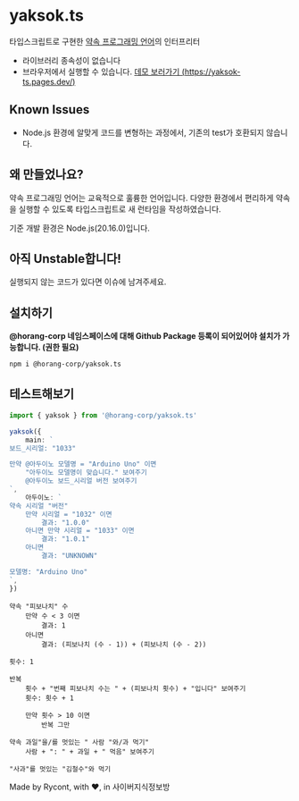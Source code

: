 # yaksok.ts

타입스크립트로 구현한 [약속 프로그래밍 언어](http://yaksok.org/)의 인터프리터

-   라이브러리 종속성이 없습니다
-   브라우저에서 실행할 수 있습니다. [데모 보러가기 (https://yaksok-ts.pages.dev/)](https://yaksok-ts.pages.dev/)

## Known Issues

- Node.js 환경에 알맞게 코드를 변형하는 과정에서, 기존의 test가 호환되지 않습니다.

## 왜 만들었나요?

약속 프로그래밍 언어는 교육적으로 훌륭한 언어입니다. 다양한 환경에서 편리하게 약속을 실행할 수 있도록 타입스크립트로 새 런타임을 작성하였습니다.

기준 개발 환경은 Node.js(20.16.0)입니다.

## 아직 Unstable합니다!

실행되지 않는 코드가 있다면 이슈에 남겨주세요.

## 설치하기

**@horang-corp 네임스페이스에 대해 Github Package 등록이 되어있어야 설치가 가능합니다. (권한 필요)**

```bash
npm i @horang-corp/yaksok.ts
```

## 테스트해보기

```typescript
import { yaksok } from '@horang-corp/yaksok.ts'

yaksok({
    main: `
보드_시리얼: "1033"

만약 @아두이노 모델명 = "Arduino Uno" 이면
    "아두이노 모델명이 맞습니다." 보여주기
    @아두이노 보드_시리얼 버전 보여주기
`,
    아두이노: `
약속 시리얼 "버전"
    만약 시리얼 = "1032" 이면
        결과: "1.0.0"
    아니면 만약 시리얼 = "1033" 이면
        결과: "1.0.1"
    아니면
        결과: "UNKNOWN"

모델명: "Arduino Uno"
`,
})
```

```
약속 "피보나치" 수
    만약 수 < 3 이면
        결과: 1
    아니면
        결과: (피보나치 (수 - 1)) + (피보나치 (수 - 2))

횟수: 1

반복
    횟수 + "번째 피보나치 수는 " + (피보나치 횟수) + "입니다" 보여주기
    횟수: 횟수 + 1

    만약 횟수 > 10 이면
        반복 그만
```

```
약속 과일"을/를 멋있는 " 사람 "와/과 먹기"
    사람 + ": " + 과일 + " 먹음" 보여주기

"사과"를 멋있는 "김철수"와 먹기
```

Made by Rycont, with ❤️, in 사이버지식정보방
